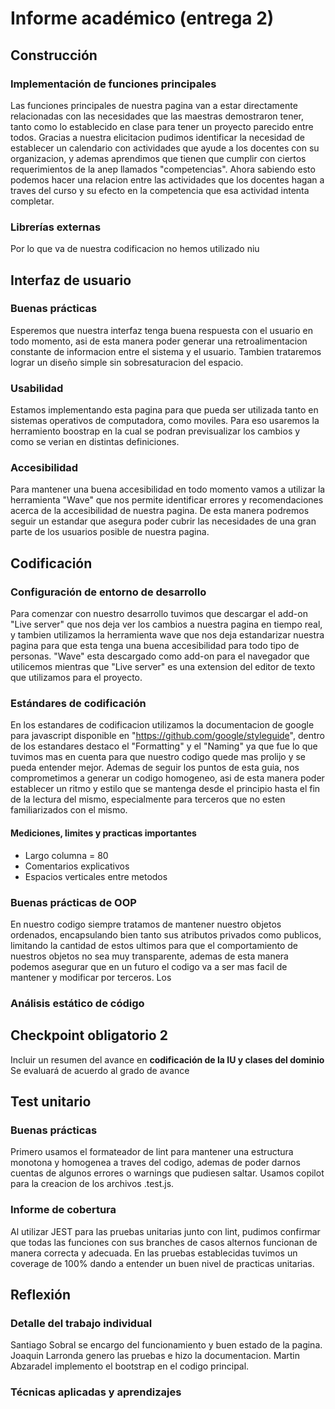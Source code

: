 # Informe académico (entrega 2)

## Construcción

### Implementación de funciones principales

Las funciones principales de nuestra pagina van a estar directamente relacionadas con las necesidades que las maestras demostraron tener, tanto como lo establecido en clase para tener un proyecto parecido entre todos. Gracias a nuestra elicitacion pudimos identificar la necesidad de establecer un calendario con actividades que ayude a los docentes con su organizacion, y ademas aprendimos que tienen que cumplir con ciertos requerimientos de la anep llamados "competencias". Ahora sabiendo esto podemos hacer una relacion entre las actividades que los docentes hagan a traves del curso y su efecto en la competencia que esa actividad intenta completar.

### Librerías externas

Por lo que va de nuestra codificacion no hemos utilizado niu

## Interfaz de usuario

### Buenas prácticas

Esperemos que nuestra interfaz tenga buena respuesta con el usuario en todo momento, asi de esta manera poder generar una retroalimentacion constante de informacion entre el sistema y el usuario. Tambien trataremos lograr un diseño simple sin sobresaturacion del espacio.

### Usabilidad

Estamos implementando esta pagina para que pueda ser utilizada tanto en sistemas operativos de computadora, como moviles. Para eso usaremos la herramiento boostrap en la cual se podran previsualizar los cambios y como se verian en distintas definiciones.

### Accesibilidad

Para mantener una buena accesibilidad en todo momento vamos a utilizar la herramienta "Wave" que nos permite identificar errores y recomendaciones acerca de la accesibilidad de nuestra pagina. De esta manera podremos seguir un estandar que asegura poder cubrir las necesidades de una gran parte de los usuarios posible de nuestra pagina.

## Codificación

### Configuración de entorno de desarrollo

Para comenzar con nuestro desarrollo tuvimos que descargar el add-on "Live server" que nos deja ver los cambios a nuestra pagina en tiempo real, y tambien utilizamos la herramienta wave que nos deja estandarizar nuestra pagina para que esta tenga una buena accesibilidad para todo tipo de personas. "Wave" esta descargado como add-on para el navegador que utilicemos mientras que "Live server" es una extension del editor de texto que utilizamos para el proyecto.

### Estándares de codificación

En los estandares de codificacion utilizamos la documentacion de google para javascript disponible en "https://github.com/google/styleguide", dentro de los estandares destaco el "Formatting" y el "Naming" ya que fue lo que tuvimos mas en cuenta para que nuestro codigo quede mas prolijo y se pueda entender mejor. Ademas de seguir los puntos de esta guia, nos comprometimos a generar un codigo homogeneo, asi de esta manera poder establecer un ritmo y estilo que se mantenga desde el principio hasta el fin de la lectura del mismo, especialmente para terceros que no esten familiarizados con el mismo.

#### Mediciones, limites y practicas importantes

- Largo columna = 80
- Comentarios explicativos
- Espacios verticales entre metodos

### Buenas prácticas de OOP

En nuestro codigo siempre tratamos de mantener nuestro objetos ordenados, encapsulando bien tanto sus atributos privados como publicos, limitando la cantidad de estos ultimos para que el comportamiento de nuestros objetos no sea muy transparente, ademas de esta manera podemos asegurar que en un futuro el codigo va a ser mas facil de mantener y modificar por terceros. Los

### Análisis estático de código

## Checkpoint obligatorio 2

Incluir un resumen del avance en **codificación de la IU y clases del dominio**
Se evaluará de acuerdo al grado de avance

## Test unitario

### Buenas prácticas
Primero usamos el formateador de lint para mantener una estructura monotona y homogenea a traves del codigo, ademas de poder darnos cuentas de algunos errores o warnings que pudiesen saltar. 
Usamos copilot para la creacion de los archivos .test.js.
### Informe de cobertura
Al utilizar JEST para las pruebas unitarias junto con lint, pudimos confirmar que todas las funciones con sus branches de casos alternos funcionan de manera correcta y adecuada. 
En las pruebas establecidas tuvimos un coverage de 100% dando a entender un buen nivel de practicas unitarias.
## Reflexión

### Detalle del trabajo individual

Santiago Sobral se encargo del funcionamiento y buen estado de la pagina.
Joaquin Larronda genero las pruebas e hizo la documentacion.
Martin Abzaradel implemento el bootstrap en el codigo principal.

### Técnicas aplicadas y aprendizajes

